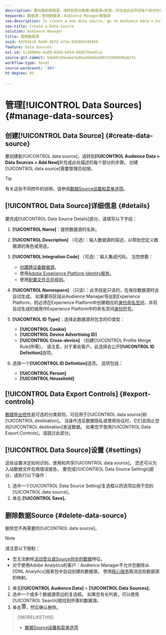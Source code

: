 ```yaml
---
description: 要创建新数据源，请转到受众数据>数据源>新增，并完成此处所述每个部分的步骤。 创建数据源需要管理员权限。
keywords: 数据源；管理数据源；Audience Manager数据源
seo-description: To create a new data source, go to Audience Data > Data Sources > Add New and complete the steps for each section described here. Administrator permissions are required to create a data source.
seo-title: Create a Data Source
solution: Audience Manager
title: 管理数据源
uuid: 4df65bcb-9ad9-4b72-a71e-8918b43d4850
feature: Data Sources
exl-id: 1c20988e-4a09-4d56-b454-d48b75eed1ce
source-git-commit: bda66cb9aaee3a40ae64dda100f42b88696a027e
workflow-type: tm+mt
source-wordcount: '403'
ht-degree: 0%

---
```


# 管理[!UICONTROL Data Sources] {#manage-data-sources}

## 创建[!UICONTROL Data Source] {#create-data-source}

要创建新[!UICONTROL data source]，请转到&#x200B;**[!UICONTROL Audience Data > Data Sources > Add New]**&#x200B;并完成此处描述的每个部分的步骤。 创建[!UICONTROL data source]需要管理员权限。

<!-- create-datasource.xml -->

>[!TIP]
>
>有关这些不同控件的说明，请参阅[数据Source设置和菜单选项](../features/datasources-list-and-settings.md#settings-menu-options)。

## [!UICONTROL Data Source]详细信息 {#details}

要完成[!UICONTROL Data Source Details]部分，请填写以下字段：

1. **[!UICONTROL Name]**：提供数据源的名称。
1. **[!UICONTROL Description]** （可选）：输入数据源的描述，以帮助您定义数据源的角色或用途。
1. **[!UICONTROL Integration Code]** （可选）：输入集成代码。 当您想要：
   * [创建跨设备数据源](../features/profile-merge-rules/merge-rules-start.md#create-data-source)。
   * 使用[Adobe Experience Platform Identity服务](https://experienceleague.adobe.com/docs/id-service/using/home.html)。
   * 使用[配置文件合并规则](../features/profile-merge-rules/merge-rules-start.md)。
1. **[!UICONTROL Namespace]** （只读）：此字段是只读的，在保存数据源时会自动生成。 如果要将区段从Audience Manager导出到Experience Platform，则必须在Experience Platform中创建相应的[身份命名空间](https://experienceleague.adobe.com/docs/experience-platform/identity/namespaces.html#manage-namespaces)，并将自动生成的值用作Experience Platform中的命名空间[身份符号](https://experienceleague.adobe.com/en/docs/experience-platform/identity/features/namespaces#components-of-a-namespace)。
1. **[!UICONTROL ID Type]**：选择此数据源将包含的ID类型：
   * **[!UICONTROL Cookie]**
   * **[!UICONTROL Device Advertising ID]**
   * **[!UICONTROL Cross-device]** （创建[!UICONTROL Profile Merge Rule]所需）。 请注意，对于某些客户，此选择会公开&#x200B;**[!UICONTROL ID Definition]**&#x200B;选项。
1. 选择一个&#x200B;**[!UICONTROL ID Definition]**&#x200B;选项。 选项包括：

   * **[!UICONTROL Person]**
   * **[!UICONTROL Household]**

## [!UICONTROL Data Export Controls] {#export-controls}

[数据导出控件](../features/data-export-controls.md)是可选的分类规则，可应用于[!UICONTROL data source]和[!UICONTROL destination]。 当操作违反数据隐私或使用协议时，它们会阻止您向[!UICONTROL destination]发送数据。 如果您不使用[!UICONTROL Data Export Controls]，请跳过此部分。

## [!UICONTROL Data Source]设置 {#settings}

这些设置决定如何识别、使用和共享[!UICONTROL data source]。 您还可以为入站数据文件启用错误报告。 要完成[!UICONTROL Data Source Settings]部分，请执行以下操作：

1. 选中一个[!UICONTROL Data Source Setting]复选框以将选项应用于您的[!UICONTROL data source]。
2. 单击 **[!UICONTROL Save]**。

## 删除数据Source {#delete-data-source}

<!-- t_datasource_delete.xml -->

删除您不再需要的[!UICONTROL data source]。

>[!NOTE]
>
>请注意以下限制：
>
>* 您无法删除[活动受众或Source同步的数据](../features/traits/client-activity-synced-audience-traits.md)特征。
>* 对于使用Adobe Analytics的客户：Audience Manager不允许您删除从[!DNL Analytics]报表包中自动创建的数据源。 使用[核心服务](https://experienceleague.adobe.com/en/docs/core-services/interface/services/customer-attributes/attributes)取消这些数据源的映射。

1. 单击&#x200B;**[!UICONTROL Audience Data]** > **[!UICONTROL Data Sources]**。
1. 选中一个或多个数据源旁边的复选框。
如果您有长列表，可以使用[!UICONTROL Search]框找到所需的数据源。
1. 单击![](assets/icon_trash.png)，然后确认删除。


>[!MORELIKETHIS]
>
>* [数据Source设置和菜单选项](../features/datasources-list-and-settings.md#settings-menu-options)
